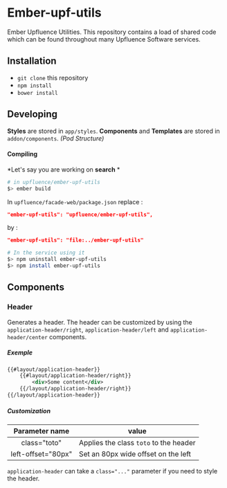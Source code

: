 # Ember-upf-utils

Ember Upfluence Utilities. This repository contains a load of shared code which can be found throughout many Upfluence Software services.

## Installation

* `git clone` this repository
* `npm install`
* `bower install`

## Developing

**Styles** are stored in `app/styles`.
**Components** and **Templates** are stored in `addon/components`. *(Pod Structure)*

#### Compiling
*Let's say you are working on **search** *

```bash
# in upfluence/ember-upf-utils
$> ember build
```

In `upfluence/facade-web/package.json` replace :
```json
"ember-upf-utils": "upfluence/ember-upf-utils",
```
by :
```json
"ember-upf-utils": "file:../ember-upf-utils"
```

```bash
# In the service using it
$> npm uninstall ember-upf-utils
$> npm install ember-upf-utils
```

## Components
### Header

Generates a header. The header can be customized by using the `application-header/right`, `application-header/left` and `application-header/center` components.

##### Exemple
```xml
{{#layout/application-header}}
	{{#layout/application-header/right}}
		<div>Some content</div>
	{{/layout/application-header/right}}
{{/layout/application-header}}
```

##### Customization
| Parameter name | value |
|:--------:|--------|
|  class="toto"      | Applies the class `toto` to the header |
| left-offset="80px" | Set an 80px wide offset on the left |
`application-header` can take a `class="..."` parameter if you need to style the header.